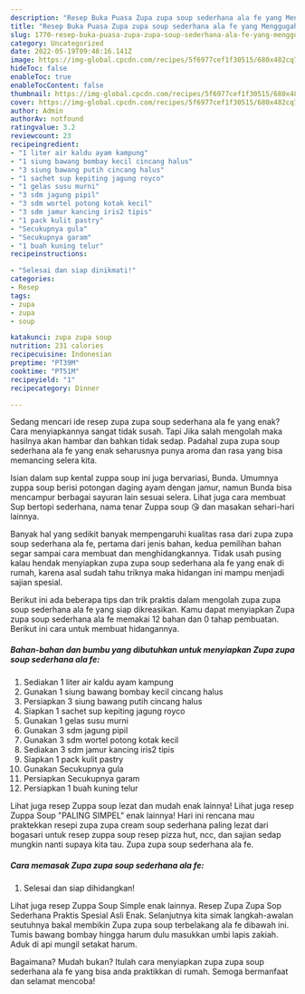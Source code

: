 ```yaml
---
description: "Resep Buka Puasa Zupa zupa soup sederhana ala fe yang Menggugah Selera"
title: "Resep Buka Puasa Zupa zupa soup sederhana ala fe yang Menggugah Selera"
slug: 1770-resep-buka-puasa-zupa-zupa-soup-sederhana-ala-fe-yang-menggugah-selera
category: Uncategorized
date: 2022-05-19T09:48:16.141Z
image: https://img-global.cpcdn.com/recipes/5f6977cef1f30515/680x482cq70/zupa-zupa-soup-sederhana-ala-fe-foto-resep-utama.jpg
hideToc: false
enableToc: true
enableTocContent: false
thumbnail: https://img-global.cpcdn.com/recipes/5f6977cef1f30515/680x482cq70/zupa-zupa-soup-sederhana-ala-fe-foto-resep-utama.jpg
cover: https://img-global.cpcdn.com/recipes/5f6977cef1f30515/680x482cq70/zupa-zupa-soup-sederhana-ala-fe-foto-resep-utama.jpg
author: Admin
authorAv: notfound
ratingvalue: 3.2
reviewcount: 23
recipeingredient:
- "1 liter air kaldu ayam kampung"
- "1 siung bawang bombay kecil cincang halus"
- "3 siung bawang putih cincang halus"
- "1 sachet sup kepiting jagung royco"
- "1 gelas susu murni"
- "3 sdm jagung pipil"
- "3 sdm wortel potong kotak kecil"
- "3 sdm jamur kancing iris2 tipis"
- "1 pack kulit pastry"
- "Secukupnya gula"
- "Secukupnya garam"
- "1 buah kuning telur"
recipeinstructions:

- "Selesai dan siap dinikmati!"
categories:
- Resep
tags:
- zupa
- zupa
- soup

katakunci: zupa zupa soup 
nutrition: 231 calories
recipecuisine: Indonesian
preptime: "PT39M"
cooktime: "PT51M"
recipeyield: "1"
recipecategory: Dinner

---
```



Sedang mencari ide resep zupa zupa soup sederhana ala fe yang enak? Cara menyiapkannya sangat tidak susah. Tapi Jika salah mengolah maka hasilnya akan hambar dan bahkan tidak sedap. Padahal zupa zupa soup sederhana ala fe yang enak seharusnya punya aroma dan rasa yang bisa memancing selera kita.


Isian dalam sup kental zuppa soup ini juga bervariasi, Bunda. Umumnya zuppa soup berisi potongan daging ayam dengan jamur, namun Bunda bisa mencampur berbagai sayuran lain sesuai selera. Lihat juga cara membuat Sup bertopi sederhana, nama tenar Zuppa soup 😘 dan masakan sehari-hari lainnya.

Banyak hal yang sedikit banyak mempengaruhi kualitas rasa dari zupa zupa soup sederhana ala fe, pertama dari jenis bahan, kedua pemilihan bahan segar sampai cara membuat dan menghidangkannya. Tidak usah pusing kalau hendak menyiapkan zupa zupa soup sederhana ala fe yang enak di rumah, karena asal sudah tahu triknya maka hidangan ini mampu menjadi sajian spesial.


Berikut ini ada beberapa tips dan trik praktis dalam mengolah zupa zupa soup sederhana ala fe yang siap dikreasikan. Kamu dapat menyiapkan Zupa zupa soup sederhana ala fe memakai 12 bahan dan 0 tahap pembuatan. Berikut ini cara untuk membuat hidangannya.

<!--inarticleads1-->

##### Bahan-bahan dan bumbu yang dibutuhkan untuk menyiapkan Zupa zupa soup sederhana ala fe:

1. Sediakan 1 liter air kaldu ayam kampung
1. Gunakan 1 siung bawang bombay kecil cincang halus
1. Persiapkan 3 siung bawang putih cincang halus
1. Siapkan 1 sachet sup kepiting jagung royco
1. Gunakan 1 gelas susu murni
1. Gunakan 3 sdm jagung pipil
1. Gunakan 3 sdm wortel potong kotak kecil
1. Sediakan 3 sdm jamur kancing iris2 tipis
1. Siapkan 1 pack kulit pastry
1. Gunakan Secukupnya gula
1. Persiapkan Secukupnya garam
1. Persiapkan 1 buah kuning telur


Lihat juga resep Zuppa soup lezat dan mudah enak lainnya! Lihat juga resep Zuppa Soup &#34;PALING SIMPEL&#34; enak lainnya! Hari ini rencana mau praktekkan resepi zupa zupa cream soup sederhana paling lezat dari bogasari untuk resep zuppa soup resep pizza hut, ncc, dan sajian sedap mungkin nanti supaya kita tau. Zupa zupa soup sederhana ala fe. 

<!--inarticleads2-->

##### Cara memasak Zupa zupa soup sederhana ala fe:


1. Selesai dan siap dihidangkan!

Lihat juga resep Zuppa Soup Simple enak lainnya. Resep Zupa Zupa Sop Sederhana Praktis Spesial Asli Enak. Selanjutnya kita simak langkah-awalan seutuhnya bakal membikin Zupa zupa soup terbelakang ala fe dibawah ini. Tumis bawang bombay hingga harum dulu masukkan umbi lapis zakiah. Aduk di api mungil setakat harum. 

Bagaimana? Mudah bukan? Itulah cara menyiapkan zupa zupa soup sederhana ala fe yang bisa anda praktikkan di rumah. Semoga bermanfaat dan selamat mencoba!
